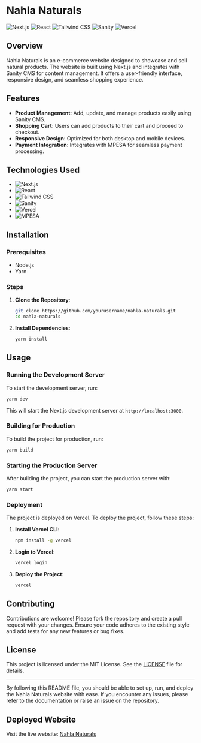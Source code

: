 # Nahla Naturals

![Next.js](https://img.shields.io/badge/Next.js-000000?style=for-the-badge&logo=nextdotjs&logoColor=white)
![React](https://img.shields.io/badge/React-20232A?style=for-the-badge&logo=react&logoColor=61DAFB)
![Tailwind CSS](https://img.shields.io/badge/Tailwind_CSS-38B2AC?style=for-the-badge&logo=tailwind-css&logoColor=white)
![Sanity](https://img.shields.io/badge/Sanity-000000?style=for-the-badge&logo=sanity&logoColor=white)
![Vercel](https://img.shields.io/badge/Vercel-000000?style=for-the-badge&logo=vercel&logoColor=white)

## Overview

Nahla Naturals is an e-commerce website designed to showcase and sell natural products. The website is built using Next.js and integrates with Sanity CMS for content management. It offers a user-friendly interface, responsive design, and seamless shopping experience.

## Features

- **Product Management**: Add, update, and manage products easily using Sanity CMS.
- **Shopping Cart**: Users can add products to their cart and proceed to checkout.
- **Responsive Design**: Optimized for both desktop and mobile devices.
- **Payment Integration**: Integrates with MPESA for seamless payment processing.

## Technologies Used

- ![Next.js](https://img.shields.io/badge/Next.js-000000?style=for-the-badge&logo=nextdotjs&logoColor=white)
- ![React](https://img.shields.io/badge/React-20232A?style=for-the-badge&logo=react&logoColor=61DAFB)
- ![Tailwind CSS](https://img.shields.io/badge/Tailwind_CSS-38B2AC?style=for-the-badge&logo=tailwind-css&logoColor=white)
- ![Sanity](https://img.shields.io/badge/Sanity-000000?style=for-the-badge&logo=sanity&logoColor=white)
- ![Vercel](https://img.shields.io/badge/Vercel-000000?style=for-the-badge&logo=vercel&logoColor=white)
- ![MPESA](https://img.shields.io/badge/MPESA-008000?style=for-the-badge&logo=mpesa&logoColor=white)

## Installation

### Prerequisites

- Node.js
- Yarn

### Steps

1. **Clone the Repository**:
    ```bash
    git clone https://github.com/yourusername/nahla-naturals.git
    cd nahla-naturals
    ```

2. **Install Dependencies**:
    ```bash
    yarn install
    ```

## Usage

### Running the Development Server

To start the development server, run:
```bash
yarn dev
```
This will start the Next.js development server at `http://localhost:3000`.

### Building for Production

To build the project for production, run:
```bash
yarn build
```

### Starting the Production Server

After building the project, you can start the production server with:
```bash
yarn start
```

### Deployment

The project is deployed on Vercel. To deploy the project, follow these steps:

1. **Install Vercel CLI**:
    ```bash
    npm install -g vercel
    ```

2. **Login to Vercel**:
    ```bash
    vercel login
    ```

3. **Deploy the Project**:
    ```bash
    vercel
    ```

## Contributing

Contributions are welcome! Please fork the repository and create a pull request with your changes. Ensure your code adheres to the existing style and add tests for any new features or bug fixes.

## License

This project is licensed under the MIT License. See the [LICENSE](https://github.com/randy-kip/nahla-naturals/blob/main/LICENSE.md) file for details.


---

By following this README file, you should be able to set up, run, and deploy the Nahla Naturals website with ease. If you encounter any issues, please refer to the documentation or raise an issue on the repository.

## Deployed Website

Visit the live website: [Nahla Naturals](https://nahla-naturals.vercel.app/)